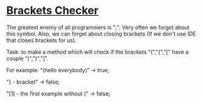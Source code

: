 # [Brackets Checker](https://www.codewars.com/kata/brackets-checker "https://www.codewars.com/kata/563208b9dde23f21cb00007c")

The greatest enemy of all programmers is ";".
Very often we forgot about this symbol.
Also, we can forget about closing brackets (If we don't use IDE that closes brackets for us).

Task: to make a method which will check if the brackets "(","{","[" have a couple ")","}","]".

For example: "(hello everybody)" -> true;

"} - bracket" -> false;

"[1] - the first example without (" -> false;
